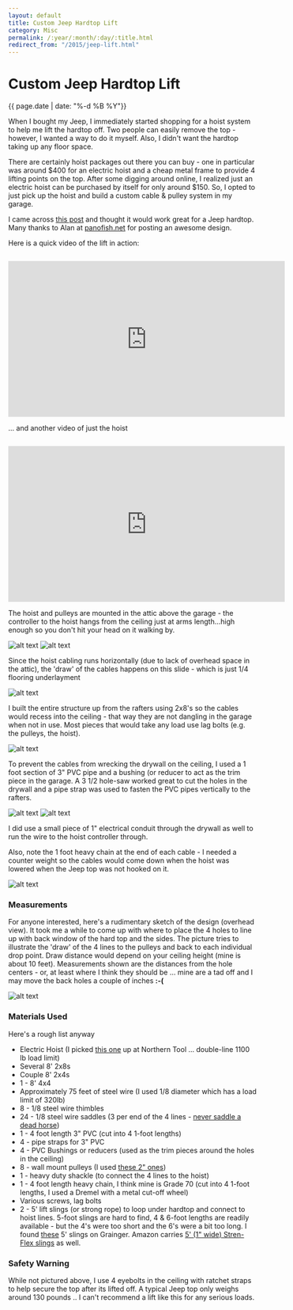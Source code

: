 ```yaml
---
layout: default
title: Custom Jeep Hardtop Lift
category: Misc
permalink: /:year/:month/:day/:title.html
redirect_from: "/2015/jeep-lift.html"
---
```


# Custom Jeep Hardtop Lift #

<div class="date">{{ page.date | date: "%-d %B %Y"}}</div>

When I bought my Jeep, I immediately started shopping for a hoist system to help me lift the hardtop off.  Two people can easily remove the top - however, I wanted a way to do it myself.  Also, I didn't want the hardtop taking up any floor space.

There are certainly hoist packages out there you can buy - one in particular was around $400 for an electric hoist and a cheap metal frame to provide 4 lifting points on the top.  After some digging around online, I realized just an electric hoist can be purchased by itself for only around $150.  So, I opted to just pick up the hoist and build a custom cable & pulley system in my garage.

I came across [this post](http://panofish.net/garage-trailer-lift/) and thought it would work great for a Jeep hardtop.  Many thanks to Alan at [panofish.net](http://panofish.net/) for posting an awesome design.

Here is a quick video of the lift in action:

<iframe style="margin-top:1em" width="560" height="315" src="https://www.youtube.com/embed/QvIniNA2jFU" frameborder="0" allowfullscreen></iframe>

... and another video of just the hoist

<iframe style="margin-top:1em" width="560" height="315" src="https://www.youtube.com/embed/D-BLQl8lS-U" frameborder="0" allowfullscreen></iframe>

The hoist and pulleys are mounted in the attic above the garage - the controller to the hoist hangs from the ceiling just at arms length...high enough so you don't hit your head on it walking by.

![alt text][preview_lift_1]
![alt text][preview_lift_2]

Since the hoist cabling runs horizontally (due to lack of overhead space in the attic), the 'draw' of the cables happens on this slide - which is just 1/4 flooring underlayment

![alt text][preview_lift_3]

I built the entire structure up from the rafters using 2x8's so the cables would recess into the ceiling - that way they are not dangling in the garage when not in use.  Most pieces that would take any load use lag bolts (e.g. the pulleys, the hoist).

![alt text][preview_lift_4]

To prevent the cables from wrecking the drywall on the ceiling, I used a 1 foot section of 3" PVC pipe and a bushing (or reducer to act as the trim piece in the garage.  A 3 1/2 hole-saw worked great to cut the holes in the drywall and a pipe strap was used to fasten the PVC pipes vertically to the rafters.

![alt text][preview_lift_5]
![alt text][preview_lift_6]

I did use a small piece of 1" electrical conduit through the drywall as well to run the wire to the hoist controller through.

Also, note the 1 foot heavy chain at the end of each cable - I needed a counter weight so the cables would come down when the hoist was lowered when the Jeep top was not hooked on it.

![alt text][preview_lift_9]

### Measurements ###
For anyone interested, here's a rudimentary sketch of the design (overhead view).  It took me a while to come up with where to place the 4 holes to line up with back window of the hard top and the sides.  The picture tries to illustrate the 'draw' of the 4 lines to the pulleys and back to each individual drop point.  Draw distance would depend on your ceiling height (mine is about 10 feet).  Measurements shown are the distances from the hole centers - or, at least where I think they should be ... mine are a tad off and I may move the back holes a couple of inches **:-(**

![alt text][sketch]


### Materials Used ###

Here's a rough list anyway

* Electric Hoist (I picked [this one](http://www.northerntool.com/shop/tools/product_420551_420551) up at Northern Tool ... double-line 1100 lb load limit)
* Several 8' 2x8s
* Couple 8' 2x4s
* 1 - 8' 4x4
* Approximately 75 feet of steel wire (I used 1/8 diameter which has a load limit of 320lb)
* 8 - 1/8 steel wire thimbles
* 24 - 1/8 steel wire saddles (3 per end of the 4 lines - [never saddle a dead horse](http://www.e-rigging.com/wire-rope-clips#Wire%20Rope_Clip_General_Installation_Guide))  
* 1 - 4 foot length 3" PVC (cut into 4 1-foot lengths)
* 4 - pipe straps for 3" PVC
* 4 - PVC Bushings or reducers (used as the trim pieces around the holes in the ceiling)
* 8 - wall mount pulleys (I used [these 2" ones](http://www.hardwareworld.com/Single-Pulley~Wall-or-ceiling-mount-2-pIRU8TK.aspx))
* 1 - heavy duty shackle (to connect the 4 lines to the hoist)
* 1 - 4 foot length heavy chain, I think mine is Grade 70 (cut into 4 1-foot lengths, I used a Dremel with a metal cut-off wheel)
* Various screws, lag bolts
* 2 - 5' lift slings (or strong rope) to loop under hardtop and connect to hoist lines.  5-foot slings are hard to find, 4 & 6-foot lengths are readily available - but the 4's were too short and the 6's were a bit too long.  I found [these](http://www.grainger.com/product/STREN-FLEX-Web-Sling-WP102167/_/N-1z0dxpl?s_pp=false&picUrl=//static.grainger.com/rp/s/is/image/Grainger/25J845_AS01?$smthumb$#nav=%2Fproduct%2FSTREN-FLEX-Web-Sling-WP102167%2F_%2FN-muhZ1z0dxplZ1z0ndtrZ1z08cb8Z1z0nmq0%3FR%3D30G898%26_%3D1433516602219%26picUrl%3D%252F%252Fstatic.grainger.com%252Frp%252Fs%252Fis%252Fimage%252FGrainger%252F25J845_AS01%253F%2524smthumb%2524%26s_pp%3Dfalse) 5' slings on Grainger.  Amazon carries [5' (1" wide) Stren-Flex slings](https://www.amazon.com/EET2-901-5-Twisted-Vertical-Capacity-Length/dp/B00AIUVBHS/ref=sr_1_4?ie=UTF8&qid=1494906026&sr=8-4&keywords=5+foot+strenflex) as well.


### Safety Warning ###
While not pictured above, I use 4 eyebolts in the ceiling with ratchet straps to help secure the top after its lifted off.  A typical Jeep top only weighs around 130 pounds .. I can't recommend a lift like this for any serious loads.


[preview_lift_1]: https://s3.amazonaws.com/gregwessels/jeeplift/s_lift_1.jpg "Hoist Top"
[preview_lift_2]: https://s3.amazonaws.com/gregwessels/jeeplift/s_lift_2.jpg "Hoist Back"
[preview_lift_3]: https://s3.amazonaws.com/gregwessels/jeeplift/s_lift_6.jpg "Cable Slide"
[preview_lift_4]: https://s3.amazonaws.com/gregwessels/jeeplift/s_lift_4.jpg "Structure"
[preview_lift_5]: https://s3.amazonaws.com/gregwessels/jeeplift/s_lift_3.jpg "PVC"
[preview_lift_6]: https://s3.amazonaws.com/gregwessels/jeeplift/s_lift_8.jpg "Finished Side"
[preview_lift_9]: https://s3.amazonaws.com/gregwessels/jeeplift/s_lift_10.jpg "With top"

[sketch]: https://s3.amazonaws.com/gregwessels/jeeplift/drawing.png "Diagram"

